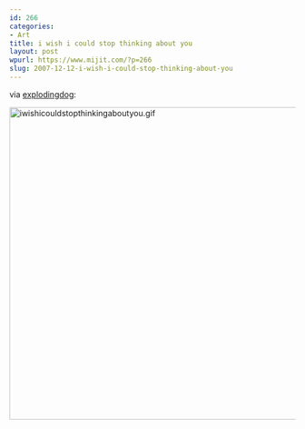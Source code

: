 ```yaml
---
id: 266
categories:
- Art
title: i wish i could stop thinking about you
layout: post
wpurl: https://www.mijit.com/?p=266
slug: 2007-12-12-i-wish-i-could-stop-thinking-about-you
---
```

via <a href="https://www.explodingdog.com/title/iwishicouldstopthinkingaboutyou.html">explodingdog</a>:

<img src='{{ "/" | relative_url }}images/2007/12/iwishicouldstopthinkingaboutyou.gif' alt='iwishicouldstopthinkingaboutyou.gif' width="550" />
